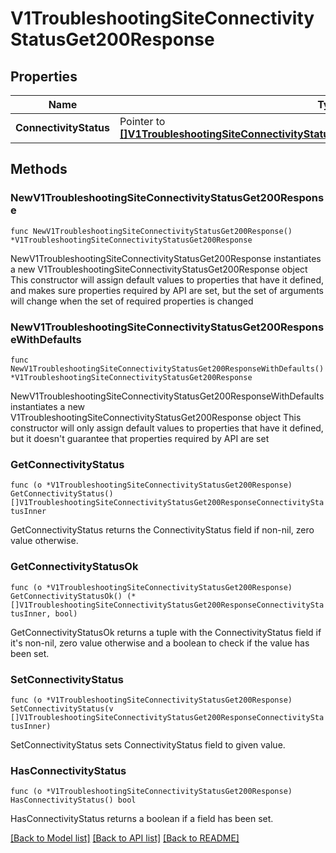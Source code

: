 # V1TroubleshootingSiteConnectivityStatusGet200Response

## Properties

Name | Type | Description | Notes
------------ | ------------- | ------------- | -------------
**ConnectivityStatus** | Pointer to [**[]V1TroubleshootingSiteConnectivityStatusGet200ResponseConnectivityStatusInner**](V1TroubleshootingSiteConnectivityStatusGet200ResponseConnectivityStatusInner.md) |  | [optional] 

## Methods

### NewV1TroubleshootingSiteConnectivityStatusGet200Response

`func NewV1TroubleshootingSiteConnectivityStatusGet200Response() *V1TroubleshootingSiteConnectivityStatusGet200Response`

NewV1TroubleshootingSiteConnectivityStatusGet200Response instantiates a new V1TroubleshootingSiteConnectivityStatusGet200Response object
This constructor will assign default values to properties that have it defined,
and makes sure properties required by API are set, but the set of arguments
will change when the set of required properties is changed

### NewV1TroubleshootingSiteConnectivityStatusGet200ResponseWithDefaults

`func NewV1TroubleshootingSiteConnectivityStatusGet200ResponseWithDefaults() *V1TroubleshootingSiteConnectivityStatusGet200Response`

NewV1TroubleshootingSiteConnectivityStatusGet200ResponseWithDefaults instantiates a new V1TroubleshootingSiteConnectivityStatusGet200Response object
This constructor will only assign default values to properties that have it defined,
but it doesn't guarantee that properties required by API are set

### GetConnectivityStatus

`func (o *V1TroubleshootingSiteConnectivityStatusGet200Response) GetConnectivityStatus() []V1TroubleshootingSiteConnectivityStatusGet200ResponseConnectivityStatusInner`

GetConnectivityStatus returns the ConnectivityStatus field if non-nil, zero value otherwise.

### GetConnectivityStatusOk

`func (o *V1TroubleshootingSiteConnectivityStatusGet200Response) GetConnectivityStatusOk() (*[]V1TroubleshootingSiteConnectivityStatusGet200ResponseConnectivityStatusInner, bool)`

GetConnectivityStatusOk returns a tuple with the ConnectivityStatus field if it's non-nil, zero value otherwise
and a boolean to check if the value has been set.

### SetConnectivityStatus

`func (o *V1TroubleshootingSiteConnectivityStatusGet200Response) SetConnectivityStatus(v []V1TroubleshootingSiteConnectivityStatusGet200ResponseConnectivityStatusInner)`

SetConnectivityStatus sets ConnectivityStatus field to given value.

### HasConnectivityStatus

`func (o *V1TroubleshootingSiteConnectivityStatusGet200Response) HasConnectivityStatus() bool`

HasConnectivityStatus returns a boolean if a field has been set.


[[Back to Model list]](../README.md#documentation-for-models) [[Back to API list]](../README.md#documentation-for-api-endpoints) [[Back to README]](../README.md)


